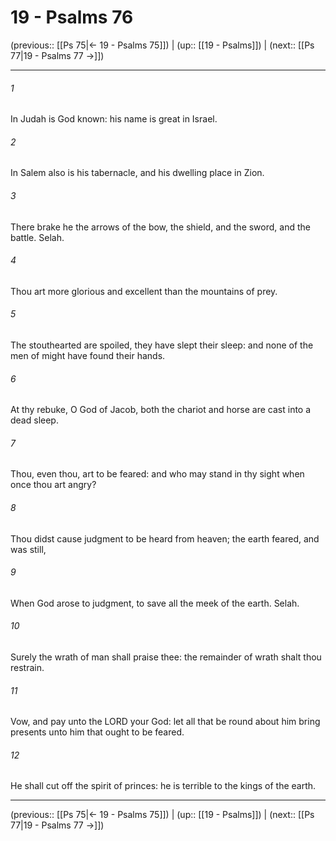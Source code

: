 # 19 - Psalms 76

(previous:: [[Ps 75|← 19 - Psalms 75]]) | (up:: [[19 - Psalms]]) | (next:: [[Ps 77|19 - Psalms 77 →]])

***


###### 1 
In Judah is God known: his name is great in Israel. 

###### 2 
In Salem also is his tabernacle, and his dwelling place in Zion. 

###### 3 
There brake he the arrows of the bow, the shield, and the sword, and the battle. Selah. 

###### 4 
Thou art more glorious and excellent than the mountains of prey. 

###### 5 
The stouthearted are spoiled, they have slept their sleep: and none of the men of might have found their hands. 

###### 6 
At thy rebuke, O God of Jacob, both the chariot and horse are cast into a dead sleep. 

###### 7 
Thou, even thou, art to be feared: and who may stand in thy sight when once thou art angry? 

###### 8 
Thou didst cause judgment to be heard from heaven; the earth feared, and was still, 

###### 9 
When God arose to judgment, to save all the meek of the earth. Selah. 

###### 10 
Surely the wrath of man shall praise thee: the remainder of wrath shalt thou restrain. 

###### 11 
Vow, and pay unto the LORD your God: let all that be round about him bring presents unto him that ought to be feared. 

###### 12 
He shall cut off the spirit of princes: he is terrible to the kings of the earth.

***

(previous:: [[Ps 75|← 19 - Psalms 75]]) | (up:: [[19 - Psalms]]) | (next:: [[Ps 77|19 - Psalms 77 →]])
